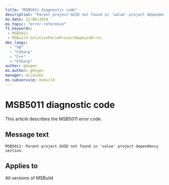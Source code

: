 ```yaml
---
title: "MSB5011 diagnostic code"
description: "Parent project GUID not found in 'value' project dependency section."
ms.date: 12/06/2024
ms.topic: "error-reference"
f1_keywords:
 - MSB5011
 - MSBuild.SolutionParseProjectDepGuidError
dev_langs:
  - "VB"
  - "CSharp"
  - "C++"
  - "FSharp"
author: ghogen
ms.author: ghogen
manager: mijacobs
ms.subservice: msbuild
---
```


# MSB5011 diagnostic code

<!-- :::ErrorDefinitionDescription::: -->
<!-- :::editable-content name="introDescription"::: -->
This article describes the MSB5011 error code.
<!-- :::editable-content-end::: -->

## Message text

```output
MSB5011: Parent project GUID not found in 'value' project dependency section.
```

<!-- :::editable-content name="postOutputDescription"::: -->
<!--
{StrBegin="MSB5011: "}UE: The solution filename is provided separately to loggers.
-->
<!-- :::editable-content-end::: -->
<!-- :::ErrorDefinitionDescription-end::: -->

## Applies to

All versions of MSBuild

